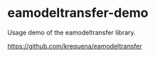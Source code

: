 # eamodeltransfer-demo
Usage demo of the eamodeltransfer library.

https://github.com/krequena/eamodeltransfer
